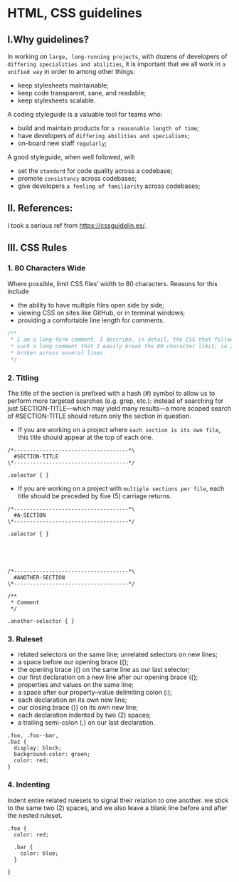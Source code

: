 # HTML, CSS guidelines

## I.Why guidelines?

In working on `large, long-running projects`, with dozens of developers of `differing specialities and abilities`, it is important that we all work in `a unified way` in order to among other things:

- keep stylesheets maintainable;
- keep code transparent, sane, and readable;
- keep stylesheets scalable.

A coding styleguide is a valuable tool for teams who:

- build and maintain products for `a reasonable length of time`;
- have developers of `differing abilities and specialisms`;
- on-board new staff `regularly`;

A good styleguide, when well followed, will:

- set the `standard` for code quality across a codebase;
- promote `consistency` across codebases;
- give developers `a feeling of familiarity` across codebases;

## II. References:

I took a serious ref from https://cssguidelin.es/.

## III. CSS Rules

### 1. 80 Characters Wide

Where possible, limit CSS files’ width to 80 characters. Reasons for this include

- the ability to have multiple files open side by side;
- viewing CSS on sites like GitHub, or in terminal windows;
- providing a comfortable line length for comments.

```css
/**
 * I am a long-form comment. I describe, in detail, the CSS that follows. I am
 * such a long comment that I easily break the 80 character limit, so I am
 * broken across several lines.
 */
```

### 2. Titling

The title of the section is prefixed with a hash (#) symbol to allow us to perform more targeted searches (e.g. grep, etc.): instead of searching for just SECTION-TITLE—which may yield many results—a more scoped search of #SECTION-TITLE should return only the section in question.

- If you are working on a project where `each section is its own file`, this title should appear at the top of each one.

```
/*------------------------------------*\
  #SECTION-TITLE
\*------------------------------------*/

.selector { }
```

- If you are working on a project with `multiple sections per file`, each title should be preceded by five (5) carriage returns. 

```
/*------------------------------------*\
  #A-SECTION
\*------------------------------------*/

.selector { }





/*------------------------------------*\
  #ANOTHER-SECTION
\*------------------------------------*/

/**
 * Comment
 */

.another-selector { }
```

### 3. Ruleset

- related selectors on the same line; unrelated selectors on new lines;
- a space before our opening brace ({);
- the opening brace ({) on the same line as our last selector;
- our first declaration on a new line after our opening brace ({);
- properties and values on the same line;
- a space after our property–value delimiting colon (:);
- each declaration on its own new line;
- our closing brace (}) on its own new line;
- each declaration indented by two (2) spaces;
- a trailing semi-colon (;) on our last declaration.

```
.foo, .foo--bar,
.baz {
  display: block;
  background-color: green;
  color: red;
}
```

### 4. Indenting

Indent entire related rulesets to signal their relation to one another. we stick to the same two (2) spaces, and we also leave a blank line before and after the nested ruleset.

```
.foo {
  color: red;

  .bar {
    color: blue;
  }

}
```


